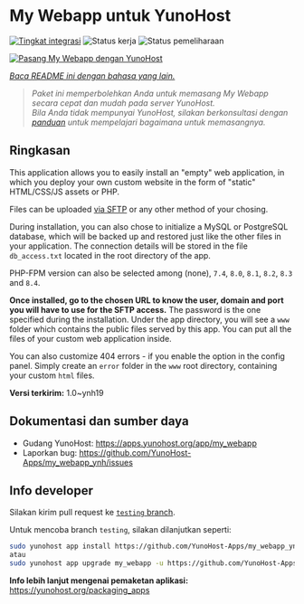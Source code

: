 <!--
N.B.: README ini dibuat secara otomatis oleh <https://github.com/YunoHost/apps/tree/master/tools/readme_generator>
Ini TIDAK boleh diedit dengan tangan.
-->

# My Webapp untuk YunoHost

[![Tingkat integrasi](https://apps.yunohost.org/badge/integration/my_webapp)](https://ci-apps.yunohost.org/ci/apps/my_webapp/)
![Status kerja](https://apps.yunohost.org/badge/state/my_webapp)
![Status pemeliharaan](https://apps.yunohost.org/badge/maintained/my_webapp)

[![Pasang My Webapp dengan YunoHost](https://install-app.yunohost.org/install-with-yunohost.svg)](https://install-app.yunohost.org/?app=my_webapp)

*[Baca README ini dengan bahasa yang lain.](./ALL_README.md)*

> *Paket ini memperbolehkan Anda untuk memasang My Webapp secara cepat dan mudah pada server YunoHost.*  
> *Bila Anda tidak mempunyai YunoHost, silakan berkonsultasi dengan [panduan](https://yunohost.org/install) untuk mempelajari bagaimana untuk memasangnya.*

## Ringkasan

This application allows you to easily install an "empty" web application, in which you deploy your own custom website in the form of "static" HTML/CSS/JS assets or PHP.

Files can be uploaded [via SFTP](https://yunohost.org/en/filezilla) or any other method of your chosing.

During installation, you can also chose to initialize a MySQL or PostgreSQL database, which will be backed up and restored just like the other files in your application. The connection details will be stored in the file `db_access.txt` located in the root directory of the app.

PHP-FPM version can also be selected among (none), `7.4`, `8.0`, `8.1`, `8.2`, `8.3` and `8.4`.

**Once installed, go to the chosen URL to know the user, domain and port you will have to use for the SFTP access.** The password is the one specified during the installation. Under the app directory, you will see a `www` folder which contains the public files served by this app. You can put all the files of your custom web application inside.

You can also customize 404 errors - if you enable the option in the config panel. Simply create an `error` folder in the `www` root directory, containing your custom `html` files. 


**Versi terkirim:** 1.0~ynh19
## Dokumentasi dan sumber daya

- Gudang YunoHost: <https://apps.yunohost.org/app/my_webapp>
- Laporkan bug: <https://github.com/YunoHost-Apps/my_webapp_ynh/issues>

## Info developer

Silakan kirim pull request ke [`testing` branch](https://github.com/YunoHost-Apps/my_webapp_ynh/tree/testing).

Untuk mencoba branch `testing`, silakan dilanjutkan seperti:

```bash
sudo yunohost app install https://github.com/YunoHost-Apps/my_webapp_ynh/tree/testing --debug
atau
sudo yunohost app upgrade my_webapp -u https://github.com/YunoHost-Apps/my_webapp_ynh/tree/testing --debug
```

**Info lebih lanjut mengenai pemaketan aplikasi:** <https://yunohost.org/packaging_apps>
